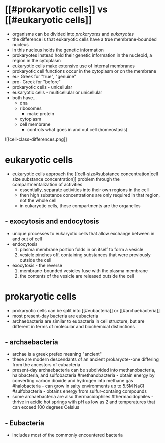 # [[#prokaryotic cells]] vs [[#eukaryotic cells]]
* organisms can be divided into *prokaryotes* and *eukaryotes*
* the difference is that eukaryotic cells have a true membrane-bounded nucleus
* in this nucleus holds the genetic information
* prokaryotes instead hold their genetic information in the nucleoid, a region in the cytoplasm 
* eukaryotic cells make extensive use of internal membranes
* prokaryotic cell functions occur in the cytoplasm or on the membrane
* eu- Greek for "true", "genuine"
* pro- Greek for "before"
* prokaryotic cells - unicellular
* eukaryotic cells - multicellular or unicellular
* both have...
	* dna
	* ribosomes
		* make protein
	* cytoplasm
	* cell membrane
		* controls what goes in and out cell (homeostasis)

![[cell-class-differences.png]]

# eukaryotic cells
* eukaryotic cells approach the [[cell-size#substance concentration|cell size substance concentration]] problem through the compartmentalization of activities
	* essentially, separate activities into their own regions in the cell
	* then high substance concentrations are only required in that region, not the whole cell
	* in eukaryotic cells, these compartments are the organelles

## - exocytosis and endocytosis
* unique processes to eukaryotic cells that allow exchange between in and out of cell
* endocytosis
	1. plasma membrane portion folds in on itself to form a vesicle
	2. vesicle pinches off, containing substances that were previously outside the cell
* exocytosis - the reverse
	1. membrane-bounded vesicles fuse with the plasma membrane
	2. the contents of the vesicle are released outside the cell

# prokaryotic cells
* prokaryotic cells can be split into [[#eubacteria]] or [[#archaebacteria]]
* most present-day bacteria are eubacteria
* archaebacteria are similar to eubacteria in cell structure, but are different in terms of molecular and biochemical distinctions

## - archaebacteria
* archae is a greek prefex meaning "ancient"
* these are modern descendants of an ancient prokaryote--one differing from the ancestors of eubacteria
* present-day archaebacteria can be subdivided into methanobacteria, halobacteria, and sulfobacteria
	#methanobacteria - obtain energy by converting carbon dioxide and hydrogen into methane gas
	#halobacteria - can grow in salty environments up to 5.5M NaCl
	#sulfobacteria - obtains energy from sulfur-containg compounds
* some archaebacteria are also thermacidophiles
	#thermacidophiles - thrive in acidic hot springs with pH as low as 2 and temperatures that can exceed 100 degrees Celsius

## - Eubacteria
* includes most of the commonly encountered bacteria
